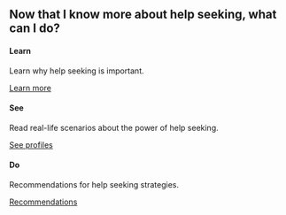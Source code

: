 <div class="row">
         <div class="col-lg-12">
             <h2 class="page-header">Now that I know more about help seeking, what can I do?</h2>
         </div>
         <div class="col-md-4 col-sm-6">
             <div class="panel panel-default text-center">
                 <div class="panel-heading">
                     <span class="fa-stack fa-5x">
                           <i class="fa fa-circle fa-stack-2x text-primary"></i>
                           <i class="fa fa-info fa-stack-1x fa-inverse"></i>
                     </span>
                 </div>
                 <div class="panel-body">
                     <h4>Learn</h4>
                     <p>Learn why help seeking is important.</p>
                     <a href="http://srl.daacs.net/help_seeking_importance.html" target="_blank" class="btn btn-primary">Learn more</a>
                 </div>
             </div>
         </div>
         <div class="col-md-4 col-sm-6">
             <div class="panel panel-default text-center">
                 <div class="panel-heading">
                     <span class="fa-stack fa-5x">
                           <i class="fa fa-circle fa-stack-2x text-primary"></i>
                           <i class="fa fa-eye fa-stack-1x fa-inverse"></i>
                     </span>
                 </div>
                 <div class="panel-body">
                     <h4>See</h4>
                     <p>Read real-life scenarios about the power of help seeking.</p>
                     <a href="http://srl.daacs.net/help_seeking_profile.html" target="_blank" class="btn btn-primary">See profiles</a>
                 </div>
             </div>
         </div>
         <div class="col-md-4 col-sm-6">
             <div class="panel panel-default text-center">
                 <div class="panel-heading">
                     <span class="fa-stack fa-5x">
                           <i class="fa fa-circle fa-stack-2x text-primary"></i>
                           <i class="fa fa-check-square-o fa-stack-1x fa-inverse"></i>
                     </span>
                 </div>
                 <div class="panel-body">
                     <h4>Do</h4>
                     <p>Recommendations for help seeking strategies.</p>
                     <a href="http://srl.daacs.net/help_seeking_recommendations.html" target="_blank" class="btn btn-primary">Recommendations</a>
                 </div>
             </div>
         </div>
</div>
